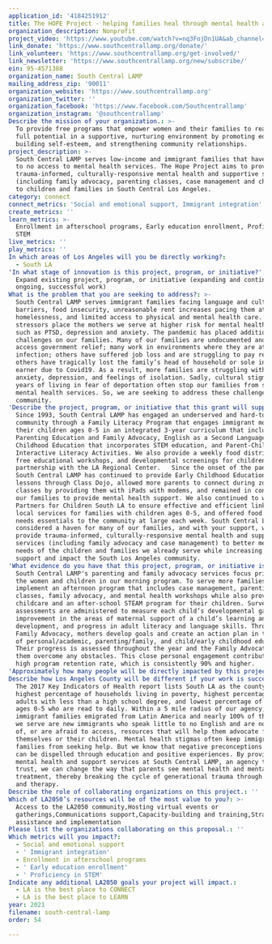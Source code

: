 ```yaml
---
application_id: '4184251912'
title: The HOPE Project - helping families heal through mental health access.
organization_description: Nonprofit
project_video: 'https://www.youtube.com/watch?v=nq3FojDn1UA&ab_channel=CeciliaBrizuela'
link_donate: 'https://www.southcentrallamp.org/donate/'
link_volunteer: 'https://www.southcentrallamp.org/get-involved/'
link_newsletter: 'https://www.southcentrallamp.org/new/subscribe/'
ein: 95-4571388
organization_name: South Central LAMP
mailing_address_zip: '90011'
organization_website: 'https://www.southcentrallamp.org'
organization_twitter: ''
organization_facebook: 'https://www.facebook.com/Southcentrallamp'
organization_instagram: '@southcentrallamp'
Describe the mission of your organization.: >-
  To provide free programs that empower women and their families to reach their
  full potential in a supportive, nurturing environment by promoting education,
  building self-esteem, and strengthening community relationships.
project_description: >-
  South Central LAMP serves low-income and immigrant families that have little
  to no access to mental health services. The Hope Project aims to provide
  trauma-informed, culturally-responsive mental health and supportive services
  (including family advocacy, parenting classes, case management and childcare)
  to children and families in South Central Los Angeles.
category: connect
connect_metrics: 'Social and emotional support, Immigrant integration'
create_metrics: ''
learn_metrics: >-
  Enrollment in afterschool programs, Early education enrollment, Proficiency in
  STEM
live_metrics: ''
play_metrics: ''
In which areas of Los Angeles will you be directly working?:
  - South LA
'In what stage of innovation is this project, program, or initiative?': >-
  Expand existing project, program, or initiative (expanding and continuing
  ongoing, successful work)
What is the problem that you are seeking to address?: >-
  South Central LAMP serves immigrant families facing language and cultural
  barriers, food insecurity, unreasonable rent increases pacing them at risk of
  homelessness, and limited access to physical and mental health care. These
  stressors place the mothers we serve at higher risk for mental health issues
  such as PTSD, depression and anxiety. The pandemic has placed additional
  challenges on our families. Many of our families are undocumented and cannot
  access government relief; many work in environments where they are at risk of
  infection; others have suffered job loss and are struggling to pay rent; and
  others have tragically lost the family’s head of household or sole income
  earner due to Covid19. As a result, more families are struggling with grief,
  anxiety, depression, and feelings of isolation. Sadly, cultural stigmas and
  years of living in fear of deportation often stop our families from seeking
  mental health services. So, we are seeking to address these challenges in our
  community.
'Describe the project, program, or initiative that this grant will support to address the problem identified.': >-
  Since 1993, South Central LAMP has engaged an underserved and hard-to-reach
  community through a Family Literacy Program that engages immigrant mothers and
  their children ages 0-5 in an integrated 3-year curriculum that includes
  Parenting Education and Family Advocacy, English as a Second Language, Early
  Childhood Education that incorporates STEM education, and Parent-Child
  Interactive Literacy Activities. We also provide a weekly food distribution,
  free educational workshops, and developmental screenings for children in
  partnership with the LA Regional Center.   Since the onset of the pandemic,
  South Central LAMP has continued to provide Early Childhood Education and ESL
  lessons through Class Dojo, allowed more parents to connect during zoom
  classes by providing them with iPads with modems, and remained in contact with
  our families to provide mental health support. We also continued to work with
  Partners for Children South LA to ensure effective and efficient linkage to
  local services for families with children ages 0-5, and offered food and basic
  needs essentials to the community at large each week. South Central LAMP is
  considered a haven for many of our families, and with your support, we can
  provide trauma-informed, culturally-responsive mental health and supportive
  services (including family advocacy and case management) to better meet the
  needs of the children and families we already serve while increasing our
  support and impact the South Los Angeles community.
'What evidence do you have that this project, program, or initiative is or will be successful, and how will you define and measure success?': >-
  South Central LAMP's parenting and family advocacy services focus primarily on
  the women and children in our morning program. To serve more families, we will
  implement an afternoon program that includes case management, parenting
  classes, family advocacy, and mental health workshops while also providing
  childcare and an after-school STEAM program for their children. Surveys and
  assessments are administered to measure each child’s developmental gains,
  improvement in the areas of maternal support of a child’s learning and
  development, and progress in adult literacy and language skills. Through
  Family Advocacy, mothers develop goals and create an action plan in the areas
  of personal/academic, parenting/family, and child/early childhood education.
  Their progress is assessed throughout the year and the Family Advocate helps
  them overcome any obstacles. This close personal engagement contributes to our
  high program retention rate, which is consistently 90% and higher.
'Approximately how many people will be directly impacted by this project, program, or initiative?': '300'
Describe how Los Angeles County will be different if your work is successful.: >-
  The 2017 Key Indicators of Health report lists South LA as the county’s
  highest percentage of households living in poverty, highest percentage of
  adults with less than a high school degree, and lowest percentage of children
  ages 0-5 who are read to daily. Within a 5 mile radius of our agency, 99% of
  immigrant families emigrated from Latin America and nearly 100% of the women
  we serve are new immigrants who speak little to no English and are not aware
  of, or are afraid to access, resources that will help them advocate for
  themselves or their children. Mental health stigmas often keep immigrant
  families from seeking help. But we know that negative preconceptions and myths
  can be dispelled through education and positive experiences. By providing
  mental health and support services at South Central LAMP, an agency they
  trust, we can change the way that parents see mental health and mental health
  treatment, thereby breaking the cycle of generational trauma through education
  and therapy.
Describe the role of collaborating organizations on this project.: ''
Which of LA2050’s resources will be of the most value to you?: >-
  Access to the LA2050 community,Hosting virtual events or
  gatherings,Communications support,Capacity-building and training,Strategy
  assistance and implementation
Please list the organizations collaborating on this proposal.: ''
Which metrics will you impact?:
  - Social and emotional support
  - ' Immigrant integration'
  - Enrollment in afterschool programs
  - ' Early education enrollment'
  - ' Proficiency in STEM'
Indicate any additional LA2050 goals your project will impact.:
  - LA is the best place to CONNECT
  - LA is the best place to LEARN
year: 2021
filename: south-central-lamp
order: 54

---
```

